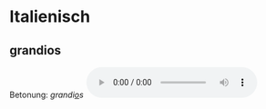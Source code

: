 Italienisch
==========

## gran­di­os
Betonung: <em>grandi<u>o</u>s</em> <audio controls="controls" src="http://www.duden.de/_media_/audio/ID4106589_125156355.mp3"></audio>
